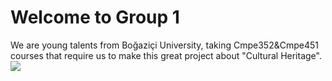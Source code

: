 # Welcome to Group 1
We are young talents from Boğaziçi University, taking Cmpe352&Cmpe451 courses that require us to make this great project about "Cultural Heritage".
![](https://github.com/bounswe/bounswe2017group1/blob/master/Grouplogo.png)

